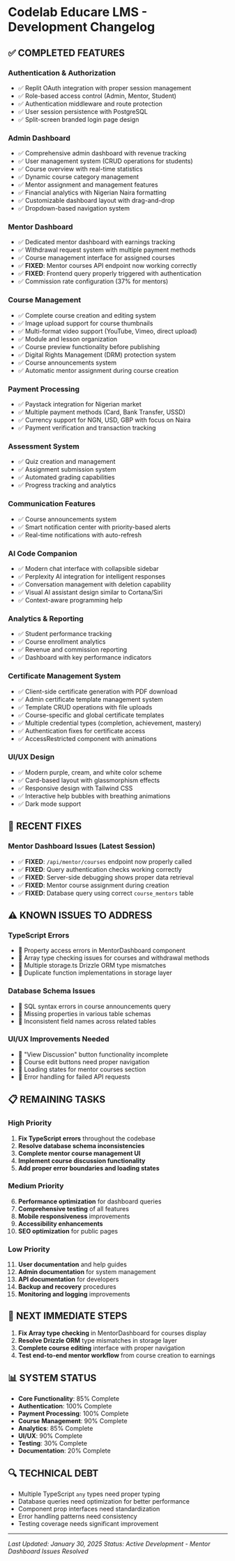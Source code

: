 # Codelab Educare LMS - Development Changelog

## ✅ COMPLETED FEATURES

### Authentication & Authorization
- ✅ Replit OAuth integration with proper session management
- ✅ Role-based access control (Admin, Mentor, Student)
- ✅ Authentication middleware and route protection
- ✅ User session persistence with PostgreSQL
- ✅ Split-screen branded login page design

### Admin Dashboard
- ✅ Comprehensive admin dashboard with revenue tracking
- ✅ User management system (CRUD operations for students)
- ✅ Course overview with real-time statistics
- ✅ Dynamic course category management
- ✅ Mentor assignment and management features
- ✅ Financial analytics with Nigerian Naira formatting
- ✅ Customizable dashboard layout with drag-and-drop
- ✅ Dropdown-based navigation system

### Mentor Dashboard  
- ✅ Dedicated mentor dashboard with earnings tracking
- ✅ Withdrawal request system with multiple payment methods
- ✅ Course management interface for assigned courses
- ✅ **FIXED**: Mentor courses API endpoint now working correctly
- ✅ **FIXED**: Frontend query properly triggered with authentication
- ✅ Commission rate configuration (37% for mentors)

### Course Management
- ✅ Complete course creation and editing system
- ✅ Image upload support for course thumbnails
- ✅ Multi-format video support (YouTube, Vimeo, direct upload)
- ✅ Module and lesson organization
- ✅ Course preview functionality before publishing
- ✅ Digital Rights Management (DRM) protection system
- ✅ Course announcements system
- ✅ Automatic mentor assignment during course creation

### Payment Processing
- ✅ Paystack integration for Nigerian market
- ✅ Multiple payment methods (Card, Bank Transfer, USSD)
- ✅ Currency support for NGN, USD, GBP with focus on Naira
- ✅ Payment verification and transaction tracking

### Assessment System
- ✅ Quiz creation and management
- ✅ Assignment submission system
- ✅ Automated grading capabilities
- ✅ Progress tracking and analytics

### Communication Features
- ✅ Course announcements system
- ✅ Smart notification center with priority-based alerts
- ✅ Real-time notifications with auto-refresh

### AI Code Companion
- ✅ Modern chat interface with collapsible sidebar
- ✅ Perplexity AI integration for intelligent responses
- ✅ Conversation management with deletion capability
- ✅ Visual AI assistant design similar to Cortana/Siri
- ✅ Context-aware programming help

### Analytics & Reporting
- ✅ Student performance tracking
- ✅ Course enrollment analytics
- ✅ Revenue and commission reporting
- ✅ Dashboard with key performance indicators

### Certificate Management System
- ✅ Client-side certificate generation with PDF download
- ✅ Admin certificate template management system
- ✅ Template CRUD operations with file uploads
- ✅ Course-specific and global certificate templates
- ✅ Multiple credential types (completion, achievement, mastery)
- ✅ Authentication fixes for certificate access
- ✅ AccessRestricted component with animations

### UI/UX Design
- ✅ Modern purple, cream, and white color scheme
- ✅ Card-based layout with glassmorphism effects
- ✅ Responsive design with Tailwind CSS
- ✅ Interactive help bubbles with breathing animations
- ✅ Dark mode support

## 🔧 RECENT FIXES

### Mentor Dashboard Issues (Latest Session)
- ✅ **FIXED**: `/api/mentor/courses` endpoint now properly called
- ✅ **FIXED**: Query authentication checks working correctly
- ✅ **FIXED**: Server-side debugging shows proper data retrieval
- ✅ **FIXED**: Mentor course assignment during creation
- ✅ **FIXED**: Database query using correct `course_mentors` table

## ⚠️ KNOWN ISSUES TO ADDRESS

### TypeScript Errors
- 🔴 Property access errors in MentorDashboard component
- 🔴 Array type checking issues for courses and withdrawal methods
- 🔴 Multiple storage.ts Drizzle ORM type mismatches
- 🔴 Duplicate function implementations in storage layer

### Database Schema Issues
- 🔴 SQL syntax errors in course announcements query
- 🔴 Missing properties in various table schemas
- 🔴 Inconsistent field names across related tables

### UI/UX Improvements Needed
- 🔴 "View Discussion" button functionality incomplete
- 🔴 Course edit buttons need proper navigation
- 🔴 Loading states for mentor courses section
- 🔴 Error handling for failed API requests

## 📋 REMAINING TASKS

### High Priority
1. **Fix TypeScript errors** throughout the codebase
2. **Resolve database schema inconsistencies**
3. **Complete mentor course management UI**
4. **Implement course discussion functionality**
5. **Add proper error boundaries and loading states**

### Medium Priority
6. **Performance optimization** for dashboard queries
7. **Comprehensive testing** of all features
8. **Mobile responsiveness** improvements
9. **Accessibility enhancements**
10. **SEO optimization** for public pages

### Low Priority
11. **User documentation** and help guides
12. **Admin documentation** for system management
13. **API documentation** for developers
14. **Backup and recovery** procedures
15. **Monitoring and logging** improvements

## 🎯 NEXT IMMEDIATE STEPS

1. **Fix Array type checking** in MentorDashboard for courses display
2. **Resolve Drizzle ORM** type mismatches in storage layer
3. **Complete course editing** interface with proper navigation
4. **Test end-to-end mentor workflow** from course creation to earnings

## 📊 SYSTEM STATUS

- **Core Functionality**: 85% Complete
- **Authentication**: 100% Complete  
- **Payment Processing**: 100% Complete
- **Course Management**: 90% Complete
- **Analytics**: 85% Complete
- **UI/UX**: 90% Complete
- **Testing**: 30% Complete
- **Documentation**: 20% Complete

## 🔍 TECHNICAL DEBT

- Multiple TypeScript `any` types need proper typing
- Database queries need optimization for better performance
- Component prop interfaces need standardization
- Error handling patterns need consistency
- Testing coverage needs significant improvement

---

*Last Updated: January 30, 2025*
*Status: Active Development - Mentor Dashboard Issues Resolved*